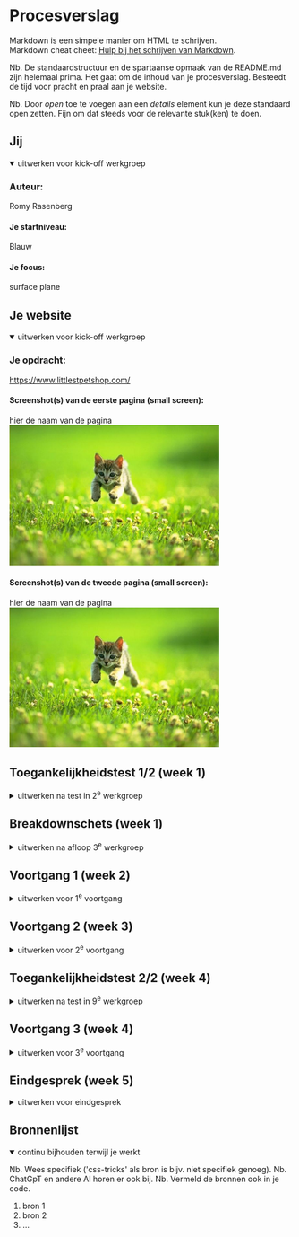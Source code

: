 # Procesverslag
Markdown is een simpele manier om HTML te schrijven.  
Markdown cheat cheet: [Hulp bij het schrijven van Markdown](https://github.com/adam-p/markdown-here/wiki/Markdown-Cheatsheet).

Nb. De standaardstructuur en de spartaanse opmaak van de README.md zijn helemaal prima. Het gaat om de inhoud van je procesverslag. Besteedt de tijd voor pracht en praal aan je website.

Nb. Door *open* toe te voegen aan een *details* element kun je deze standaard open zetten. Fijn om dat steeds voor de relevante stuk(ken) te doen.





## Jij

<details open>
  <summary>uitwerken voor kick-off werkgroep</summary>

  ### Auteur:
  Romy Rasenberg

  #### Je startniveau:
  Blauw

  #### Je focus:
  surface plane
 
</details>




## Je website

<details open>
  <summary>uitwerken voor kick-off werkgroep</summary>

  ### Je opdracht:
  https://www.littlestpetshop.com/

  #### Screenshot(s) van de eerste pagina (small screen): 
  hier de naam van de pagina  
  <img src="readme-images/dummy-plaatje.jpg" width="375px" alt="omschrijving van de pagina">

  #### Screenshot(s) van de tweede pagina (small screen):
  hier de naam van de pagina  
  <img src="readme-images/dummy-plaatje.jpg" width="375px" alt="omschrijving van de pagina">
 
</details>



## Toegankelijkheidstest 1/2 (week 1)

<details>
  <summary>uitwerken na test in 2<sup>e</sup> werkgroep</summary>

  ### Bevindingen
  - button en links zijn niet unique
  - de tab gaat van onder naar boven (als dat niet een gebruikersfout is vanuit mij)
  - er is geen h1 op home pagina en niet goed gebruik gemaakt van heading elements
  - geen gebruik gemaakt van list elements wanneer dit zou moeten
  - 1 img op de hele site heeft een alt attribute, de rest van de images heeft dit niet
  - alles met alt eigenlijk slecht
  - geen a element voor links.
  - geen button element.
  - niet te zien wanneer link opent in nieuwe window/tab
  - 1 href in de hele site
  - appearance op zich goed maar wanneer je tekst vergroot gaat alles door elkaar

</details>



## Breakdownschets (week 1)

<details>
  <summary>uitwerken na afloop 3<sup>e</sup> werkgroep</summary>

  ### de hele pagina: 
  <img src="readme-images/sitemarkdown.png" width="375px" alt="breakdown van de hele pagina">

  ### dynamisch deel (bijv menu): 
  <img src="readme-images/dummy-plaatje.jpg" width="375px" alt="breakdown van een dynamisch deel">

  ### wellicht nog een dynamisch deel (bijv filter): 
  <img src="readme-images/dummy-plaatje.jpg" width="375px" alt="breakdown van nog een dynamisch deel">

</details>





## Voortgang 1 (week 2)

<details>
  <summary>uitwerken voor 1<sup>e</sup> voortgang</summary>

  ### Stand van zaken
 Ik heb de nav al een beetje gemaakt van de home pagina, en redelijk oke in mijn hoofd hoe ik alles wil aan gaan pakken. Ik hoop wel dat allles me lukt. De opdrachten gaan goed maar die toepassen aan mijn eigen site vind ik lastig. 


  ### Agenda voor meeting
  samen met je groepje opstellen

  Femma:
  - vraag over de taal, wanneer het een nederlandse site is dus je html taal nederlans is maar een bepaalde titel engels is. Voor de screenreader zou het fijner zijn als dat een goede uitspraak was. We hebben uitleg gekregen dat je de taal voor een h kan aanpassen.

  - Wanneer gebruik ik grid en wanneer gebruik ik flexbox? Grid is iets meer in je eigen controle, als je alles dezelfde grote/ruimte wilt. Als je meer de tekst de vorm wilt laten bepalen kies je flexbox.


  Nina: 
  - Ik wil mijn site verbeteren maar is dat wel de opdracht? Nee, je moet een site namaken en niet zozeer bezig zijn met de vormgeving. 



  ### Verslag van meeting
  hier na afloop snel de uitkomsten van de meeting vastleggen

  - andere pagina gekozen, nu de producten pagina en de individuele product pagina wanneer je er op klikt. Logo zou H1 zijn 
  in home pagina maar de H1 is gewoon de tekst bij de andere. Er zijn toch wat dingen in mijn site wat een divs zouden zijn. Dus ik heb geleerd dat je toch divs kan gebruiken wanneer het niet anders kan. We hebben geleerd hoe je van img een h1 maakt. Wat het verschil is tussen buttons en links.


</details>





## Voortgang 2 (week 3)

<details>
  <summary>uitwerken voor 2<sup>e</sup> voortgang</summary>

  ### Stand van zaken
  hier dit ging goed & dit was lastig (neem ook screenshots op van delen van je website en code)


  ### Agenda voor meeting
  samen met je groepje opstellen

  | student 1      | student 2          | student 3    | student 4        |
  | ---            | ---                | ---          | ---              |
  | dit bespreken  | en dit             | en ik dit    | en dan ik dat    |
  | en dat ook nog | dit als er tijd is | nog een punt | dit wil ik zeker |
  | ...            | ...                | ...          | ...              |


  ### Verslag van meeting
  hier na afloop snel de uitkomsten van de meeting vastleggen

  - punt 1
  - punt 2
  - nog een punt
- ...

</details>





## Toegankelijkheidstest 2/2 (week 4)

<details>
  <summary>uitwerken na test in 9<sup>e</sup> werkgroep</summary>

  ### Bevindingen
  Lijst met je bevindingen die in de test naar voren kwamen (geef ook aan wat er verbeterd is):

</details>





## Voortgang 3 (week 4)

<details>
  <summary>uitwerken voor 3<sup>e</sup> voortgang</summary>

  ### Stand van zaken
  hier dit ging goed & dit was lastig (neem ook screenshots op van delen van je website en code)


  ### Agenda voor meeting
  samen met je groepje opstellen

   Femma:
  - 

  - 


  Nina: 
  - Is mijn formulier met email en naam genoeg? 

  ### Verslag van meeting
  hier na afloop snel de uitkomsten van de meeting vastleggen

  - punt 1
  - punt 2
  - nog een punt
  - ...

</details>





## Eindgesprek (week 5)

<details>
  <summary>uitwerken voor eindgesprek</summary>

  ### Je uitkomst - karakteristiek screenshots:
  <img src="readme-images/dummy-plaatje.jpg" width="375px" alt="uitomst opdracht 1">


  ### Dit ging goed/Heb ik geleerd: 
  Korte omschrijving met plaatjes

  <img src="readme-images/dummy-plaatje.jpg" width="375px" alt="top">


  ### Dit was lastig/Is niet gelukt:
  Korte omschrijving met plaatjes

  <img src="readme-images/dummy-plaatje.jpg" width="375px" alt="bummer">
</details>





## Bronnenlijst

<details open>
  <summary>continu bijhouden terwijl je werkt</summary>

  Nb. Wees specifiek ('css-tricks' als bron is bijv. niet specifiek genoeg). 
  Nb. ChatGpT en andere AI horen er ook bij.
  Nb. Vermeld de bronnen ook in je code.

  1. bron 1
  2. bron 2
  3. ...

</details>
